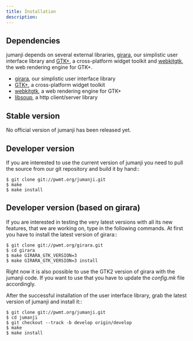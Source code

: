 ```yaml
---
title: Installation
description:  
---
```


## Dependencies
jumanji depends on several external libraries, 
[girara](http://pwmt.org/projects/girara), our simplistic user interface library and
[GTK+](http://www.gtk.org/), a cross-platform widget toolkit and
[webkitgtk](http://webkitgtk.org/), the web rendering engine for GTK+.

* [girara](http://pwmt.org/projects/girara/), our simplistic user interface library
* [GTK+](http://www.gtk.org/), a cross-platform widget toolkit
* [webkitgtk](http://webkitgtk.org/), a web rendering engine for GTK+
* [libsoup](http://live.gnome.org/libsoup/), a http client/server library

## Stable version
No official version of jumanji has been released yet.

## Developer version
If you are interested to use the current version of jumanji you need to pull
the source from our git repository and build it by hand::

    $ git clone git://pwmt.org/jumanji.git
    $ make
    $ make install

## Developer version (based on girara)
If you are interested in testing the very latest versions with all its new
features, that we are working on, type in the following commands. At first you
have to install the latest version of girara::

    $ git clone git://pwmt.org/girara.git
    $ cd girara
    $ make GIRARA_GTK_VERSION=3
    $ make GIRARA_GTK_VERSION=3 install

Right now it is also possible to use the GTK2 version of girara with the jumanji
code. If you want to use that you have to update the *config.mk* file
accordingly.

After the successful installation of the user interface library, grab the latest
version of jumanji and install it::

    $ git clone git://pwmt.org/jumanji.git
    $ cd jumanji
    $ git checkout --track -b develop origin/develop
    $ make
    $ make install
